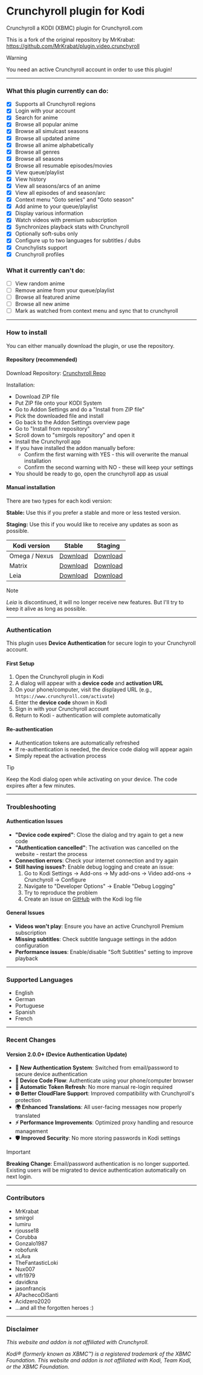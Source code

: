 # Crunchyroll plugin for Kodi

Crunchyroll a KODI (XBMC) plugin for Crunchyroll.com

This is a fork of the original repository by MrKrabat: https://github.com/MrKrabat/plugin.video.crunchyroll

> [!WARNING]
> You need an active Crunchyroll account in order to use this plugin!

--- 

### What this plugin currently can do:

- [x] Supports all Crunchyroll regions
- [x] Login with your account
- [x] Search for anime
- [x] Browse all popular anime
- [x] Browse all simulcast seasons
- [x] Browse all updated anime
- [x] Browse all anime alphabetically
- [x] Browse all genres
- [x] Browse all seasons
- [x] Browse all resumable episodes/movies
- [x] View queue/playlist
- [x] View history
- [x] View all seasons/arcs of an anime
- [x] View all episodes of and season/arc
- [x] Context menu "Goto series" and "Goto season"
- [x] Add anime to your queue/playlist
- [x] Display various information
- [x] Watch videos with premium subscription
- [x] Synchronizes playback stats with Crunchyroll
- [x] Optionally soft-subs only
- [x] Configure up to two languages for subtitles / dubs
- [x] Crunchylists support
- [x] Crunchyroll profiles

### What it currently can't do:

- [ ] View random anime
- [ ] Remove anime from your queue/playlist
- [ ] Browse all featured anime
- [ ] Browse all new anime
- [ ] Mark as watched from context menu and sync that to crunchyroll

***

### How to install

You can either manually download the plugin, or use the repository.

#### Repository (recommended)

Download Repository: [Crunchyroll Repo](https://raw.githubusercontent.com/smirgol/crunchyroll_repo/refs/heads/main/repository.smirgol/repository.smirgol-1.0.1.zip)

Installation:

- Download ZIP file
- Put ZIP file onto your KODI System
- Go to Addon Settings and do a "Install from ZIP file"
- Pick the downloaded file and install
- Go back to the Addon Settings overview page
- Go to "Install from repository"
- Scroll down to "smirgols repository" and open it
- Install the Crunchyroll app
- If you have installed the addon manually before:
  - Confirm the first warning with YES - this will overwrite the manual installation
  - Confirm the second warning with NO - these will keep your settings
- You should be ready to go, open the crunchyroll app as usual

#### Manual installation

There are two types for each kodi version:

**Stable:** Use this if you prefer a stable and more or less tested version.

**Staging:** Use this if you would like to receive any updates as soon as possible.

| Kodi version  | Stable                                                                                        | Staging                                                                                               |
|---------------|-----------------------------------------------------------------------------------------------|-------------------------------------------------------------------------------------------------------|
| Omega / Nexus | [Download](https://github.com/smirgol/plugin.video.crunchyroll/archive/refs/heads/main.zip)   | [Download](https://github.com/smirgol/plugin.video.crunchyroll/archive/refs/heads/nexus-staging.zip)  |
| Matrix        | [Download](https://github.com/smirgol/plugin.video.crunchyroll/archive/refs/heads/matrix.zip) | [Download](https://github.com/smirgol/plugin.video.crunchyroll/archive/refs/heads/matrix-staging.zip) |
| Leia          | [Download](https://github.com/smirgol/plugin.video.crunchyroll/archive/refs/heads/leia.zip)   | [Download](https://github.com/smirgol/plugin.video.crunchyroll/archive/refs/heads/leia-staging.zip)   |


> [!NOTE]
> *Leia* is discontinued, it will no longer receive new features. But I'll try to keep it alive as long as possible.

***

### Authentication

This plugin uses **Device Authentication** for secure login to your Crunchyroll account.

#### First Setup
1. Open the Crunchyroll plugin in Kodi
2. A dialog will appear with a **device code** and **activation URL**
3. On your phone/computer, visit the displayed URL (e.g., `https://www.crunchyroll.com/activate`)
4. Enter the **device code** shown in Kodi
5. Sign in with your Crunchyroll account
6. Return to Kodi - authentication will complete automatically

#### Re-authentication
- Authentication tokens are automatically refreshed
- If re-authentication is needed, the device code dialog will appear again
- Simply repeat the activation process

> [!TIP]
> Keep the Kodi dialog open while activating on your device. The code expires after a few minutes.

***

### Troubleshooting

#### Authentication Issues
- **"Device code expired"**: Close the dialog and try again to get a new code
- **"Authentication cancelled"**: The activation was cancelled on the website - restart the process
- **Connection errors**: Check your internet connection and try again
- **Still having issues?**: Enable debug logging and create an issue:
  1. Go to Kodi Settings → Add-ons → My add-ons → Video add-ons → Crunchyroll → Configure
  2. Navigate to "Developer Options" → Enable "Debug Logging"
  3. Try to reproduce the problem
  4. Create an issue on [GitHub](https://github.com/smirgol/plugin.video.crunchyroll/issues) with the Kodi log file

#### General Issues
- **Videos won't play**: Ensure you have an active Crunchyroll Premium subscription
- **Missing subtitles**: Check subtitle language settings in the addon configuration
- **Performance issues**: Enable/disable "Soft Subtitles" setting to improve playback

***

### Supported Languages

* English
* German
* Portuguese
* Spanish
* French

***

### Recent Changes

#### Version 2.0.0+ (Device Authentication Update)
- **🔐 New Authentication System**: Switched from email/password to secure device authentication
- **📱 Device Code Flow**: Authenticate using your phone/computer browser
- **🔄 Automatic Token Refresh**: No more manual re-login required
- **🌐 Better CloudFlare Support**: Improved compatibility with Crunchyroll's protection
- **🌍 Enhanced Translations**: All user-facing messages now properly translated
- **⚡ Performance Improvements**: Optimized proxy handling and resource management
- **🛡️ Improved Security**: No more storing passwords in Kodi settings

> [!IMPORTANT]
> **Breaking Change**: Email/password authentication is no longer supported. Existing users will be migrated to device authentication automatically on next login.

***

### Contributors

* MrKrabat
* smirgol
* lumiru
* rjousse18
* Corubba
* Gonzalo1987
* robofunk
* xLAva
* TheFantasticLoki
* Nux007
* vlfr1979
* davidkna
* jasonfrancis
* APachecoDiSanti
* Acidzero2020
* ...and all the forgotten heroes :)

***

### Disclaimer

_This website and addon is not affiliated with Crunchyroll._

_Kodi® (formerly known as XBMC™) is a registered trademark of the XBMC Foundation.
This website and addon is not affiliated with Kodi, Team Kodi, or the XBMC Foundation._